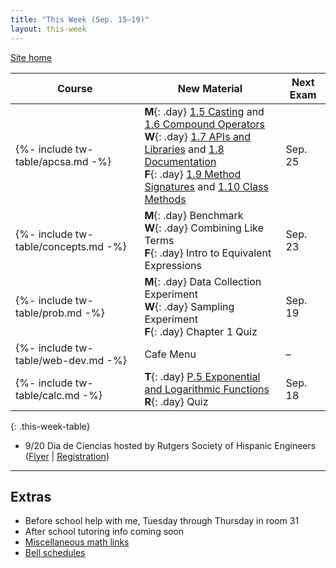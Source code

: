 ```yaml
---
title: "This Week (Sep. 15–19)"
layout: this-week
---
```


[Site home](./)

| Course                               | New Material                                                                                                                                                                                                                                                                                                                                                                                                                                                                                         | Next Exam |
| ------------------------------------ | ---------------------------------------------------------------------------------------------------------------------------------------------------------------------------------------------------------------------------------------------------------------------------------------------------------------------------------------------------------------------------------------------------------------------------------------------------------------------------------------------------- | --------- |
| {%- include tw-table/apcsa.md -%}    | **M**{: .day} [1.5 Casting](./csawesome2/1-5-casting-and-ranges-of-values.md) and [1.6 Compound Operators](./csawesome2/1-6-compound-assignment-operators.md) <br> **W**{: .day} [1.7 APIs and Libraries](./csawesome2/1-7-apis-and-libraries.md) and [1.8 Documentation](./csawesome2/1-8-documentation-with-comments-and-preconditions.md) <br>  **F**{: .day} [1.9 Method Signatures](./csawesome2/1-9-method-signatures.md) and [1.10 Class Methods](./csawesome2/1-10-calling-class-methods.md) | Sep. 25   |
| {%- include tw-table/concepts.md -%} | **M**{: .day} Benchmark <br>                                                                                                                                       **W**{: .day} Combining Like Terms <br>                                                                                                                                         **F**{: .day} Intro to Equivalent Expressions                                                                                                     | Sep. 23   |
| {%- include tw-table/prob.md -%}     | **M**{: .day} Data Collection Experiment <br>                                                                                                                      **W**{: .day} Sampling Experiment <br>                                                                                                                                          **F**{: .day} Chapter 1 Quiz                                                                                                                      | Sep. 19   |
| {%- include tw-table/web-dev.md -%}  | Cafe Menu                                                                                                                                                                                                                                                                                                                                                                                                                                                                                            | –         |
| {%- include tw-table/calc.md -%}     | **T**{: .day} [P.5 Exponential and Logarithmic Functions](./calc-for-ap-larson/0.5-exponential-and-logarithmic-functions.md) <br>                                  **R**{: .day} Quiz                                                                                                                                                                                                                                                                                                                | Sep. 18   |
{: .this-week-table}

- 9/20 Dia de Ciencias hosted by Rutgers Society of Hispanic Engineers ([Flyer](./misc/tmp/dia-de-ciencias-2025-09-20.png) \| [Registration](https://rutgers.ca1.qualtrics.com/jfe/form/SV_bQKa2zxiq7d5vrU))

---

## Extras

- Before school help with me, Tuesday through Thursday in room 31
- After school tutoring info coming soon
- [Miscellaneous math links](./misc/math-links.md)
- [Bell schedules](./misc/bell-schedule.md)
